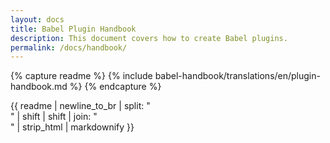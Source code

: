 ```yaml
---
layout: docs
title: Babel Plugin Handbook
description: This document covers how to create Babel plugins.
permalink: /docs/handbook/
---
```


{% capture readme %}
    {% include babel-handbook/translations/en/plugin-handbook.md %}
{% endcapture %}

{{ readme
    | newline_to_br
    | split: "<br />"
    | shift | shift
    | join: "<br />"
    | strip_html
    | markdownify
}}
